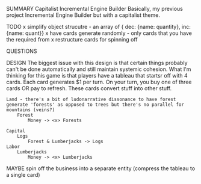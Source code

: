 SUMMARY
    Capitalist Incremental Engine Builder
        Basically, my previous project Incremental Engine Builder but with a capitalist theme.

TODO
    x simplify object strucutre - an array of { dec: {name: quantity}, inc: {name: quant}}
    x have cards generate randomly - only cards that you have the required from
    x restructure cards for spinning off

QUESTIONS

DESIGN
    The biggest issue with this design is that certain things probably can't be done automatically and still maintain systemic cohesion.
    What I'm thinking for this game is that players have a tableau that startsr off with 4 cards. Each card generates $1 per turn. 
    On your turn, you buy one of three cards OR pay to refresh.
    These cards convert stuff into other stuff.


    Land - there's a bit of ludonarrative dissonance to have forest generate 'forests' as opposed to trees but there's no parallel for mountains (veins?)
        Forest
            Money -> <x> Forests

    Capital
        Logs
            Forest & Lumberjacks -> Logs
    Labor
        Lumberjacks
            Money -> <x> Lumberjacks
MAYBE
    spin off the business into a separate entity (compress the tableau to a single card)